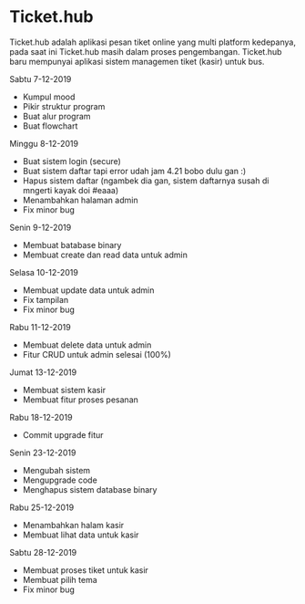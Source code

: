 # Ticket.hub

Ticket.hub adalah aplikasi pesan tiket online yang multi platform kedepanya, pada saat ini Ticket.hub masih dalam proses pengembangan. Ticket.hub baru mempunyai aplikasi sistem managemen tiket (kasir) untuk bus.

Sabtu 7-12-2019
- Kumpul mood
- Pikir struktur program
- Buat alur program
- Buat flowchart

Minggu 8-12-2019
- Buat sistem login (secure)
- Buat sistem daftar tapi error udah jam 4.21 bobo dulu gan :)
- Hapus sistem daftar (ngambek dia gan, sistem daftarnya susah di mngerti kayak doi #eaaa)
- Menambahkan halaman admin
- Fix minor bug

Senin 9-12-2019
- Membuat batabase binary
- Membuat create dan read data untuk admin

Selasa 10-12-2019
- Membuat update data untuk admin
- Fix tampilan
- Fix minor bug

Rabu 11-12-2019
- Membuat delete data untuk admin
- Fitur CRUD untuk admin selesai (100%)

Jumat 13-12-2019
- Membuat sistem kasir
- Membuat fitur proses pesanan

Rabu 18-12-2019
- Commit upgrade fitur

Senin 23-12-2019
- Mengubah sistem
- Mengupgrade code
- Menghapus sistem database binary

Rabu 25-12-2019
- Menambahkan halam kasir
- Membuat lihat data untuk kasir

Sabtu 28-12-2019
- Membuat proses tiket untuk kasir
- Membuat pilih tema
- Fix minor bug
